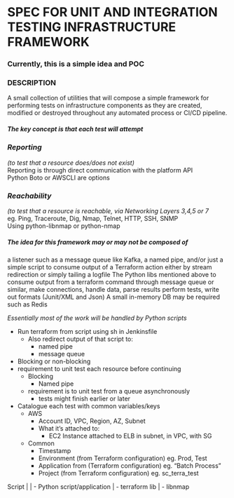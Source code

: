 # SPEC FOR UNIT AND INTEGRATION TESTING INFRASTRUCTURE FRAMEWORK
### Currently, this is a simple idea and POC

### DESCRIPTION

A small collection of utilities that will compose a simple framework for performing tests on infrastructure components as they are created, modified or destroyed throughout any automated process or CI/CD pipeline.

##### The key concept is that each test will attempt 
*<h3>Reporting</h3> (to test that a resource does/does not exist)*</br>
    Reporting is through direct communication with the platform API</br>
    Python Boto or AWSCLI are options

*<h3>Reachability</h3> (to test that a resource is reachable, via Networking Layers 3,4,5 or 7*</br>
    eg. Ping, Traceroute, Dig, Nmap, Telnet, HTTP, SSH, SNMP </br>
    Using python-libnmap or python-nmap



##### The idea for this framework may or may not be composed of 
a listener such as a message queue like Kafka, a named pipe, and/or just a simple script  to consume output of a Terraform action either by stream redirection or simply tailing a logfile
The Python libs mentioned above to consume output from a terraform command through message queue or similar, make connections, handle data, parse results perform tests, write out formats (Junit/XML and Json)
A small in-memory DB may be required such as Redis

*Essentially most of the work will be handled by Python scripts*




- Run terraform from script using sh in Jenkinsfile
  - Also redirect output of that script to:
    - named pipe
    - message queue
- Blocking or non-blocking
- requirement to unit test each resource before continuing
  - Blocking
      - Named pipe
  - requirement is to unit test from a queue asynchronously	
      - tests might finish earlier or later
- Catalogue each test with common variables/keys
  - AWS
    - Account ID, VPC, Region, AZ, Subnet
    - What it’s attached to:
      - EC2 Instance attached to ELB in subnet, in VPC, with SG
  - Common
    - Timestamp
    - Environment (from Terraform configuration) eg. Prod, Test
    - Application from (Terraform configuration) eg. “Batch Process”
    - Project (from Terraform configuration) eg. sc_terra_test



Script
  |
  | - Python script/application
        | - terraform lib
        | - libnmap

